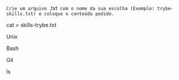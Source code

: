 `Crie um arquivo `.txt` com o nome da sua escolha (Exemplo: trybe-skills.txt) e coloque o conteúdo pedido.`

cat > skills-trybe.txt

Unix

Bash

Git

ls